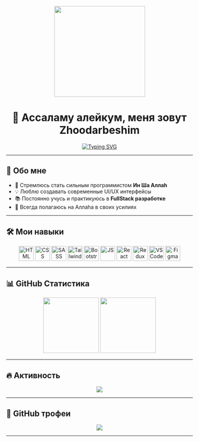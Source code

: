 <div align="center">
  <img height="245" src="https://user-images.githubusercontent.com/74038190/241765440-80728820-e06b-4f96-9c9e-9df46f0cc0a5.gif" />
</div>

<h1 align="center">🤝 Ассаламу алейкум, меня зовут Zhoodarbeshim</h1>

<p align="center">
  <a href="https://git.io/typing-svg">
    <img src="https://readme-typing-svg.herokuapp.com?font=Fira+Code&size=22&pause=1000&center=true&color=00F7FF&vCenter=true&width=435&lines=FullStack+Web+Developer;Frontend+%2F+Backend+разработка;React+%7C+Next.js+%7C+Node.js+%7C+Redux;Учусь+и+развиваюсь+Ин+Ша+Аллаh" alt="Typing SVG" />
  </a>
</p>

---

## 🌱 Обо мне

- 🧠 Стремлюсь стать сильным программистом **Ин Ша Аллаh**
- 💡 Люблю создавать современные UI/UX интерфейсы
- 📚 Постоянно учусь и практикуюсь в **FullStack разработке**
- 🤲 Всегда полагаюсь на Аллаhа в своих усилиях

---

## 🛠️ Мои навыки

<div align="center">
  <img src="https://cdn.jsdelivr.net/gh/devicons/devicon/icons/html5/html5-original.svg" height="40" alt="HTML" />
  <img src="https://cdn.jsdelivr.net/gh/devicons/devicon/icons/css3/css3-original.svg" height="40" alt="CSS" />
  <img src="https://cdn.jsdelivr.net/gh/devicons/devicon/icons/sass/sass-original.svg" height="40" alt="SASS" />
  <img src="https://cdn.jsdelivr.net/gh/devicons/devicon/icons/tailwindcss/tailwindcss-original-wordmark.svg" height="40" alt="Tailwind" />
  <img src="https://cdn.jsdelivr.net/gh/devicons/devicon/icons/bootstrap/bootstrap-original.svg" height="40" alt="Bootstrap" />
  <img src="https://cdn.jsdelivr.net/gh/devicons/devicon/icons/javascript/javascript-original.svg" height="40" alt="JS" />
  <img src="https://cdn.jsdelivr.net/gh/devicons/devicon/icons/react/react-original.svg" height="40" alt="React" />
  <img src="https://cdn.jsdelivr.net/gh/devicons/devicon/icons/redux/redux-original.svg" height="40" alt="Redux" />
  <img src="https://cdn.jsdelivr.net/gh/devicons/devicon/icons/vscode/vscode-original.svg" height="40" alt="VSCode" />
  <img src="https://cdn.jsdelivr.net/gh/devicons/devicon/icons/figma/figma-original.svg" height="40" alt="Figma" />
</div>

---

## 📊 GitHub Статистика

<div align="center">
  <img src="https://github-readme-stats.vercel.app/api?username=Zhoodarbeshim312&show_icons=true&theme=tokyonight" height="150" />
  <img src="https://github-readme-stats.vercel.app/api/top-langs/?username=Zhoodarbeshim312&layout=compact&theme=tokyonight" height="150" />
</div>

---

## 🔥 Активность

<p align="center">
  <img src="https://streak-stats.demolab.com?user=Zhoodarbeshim312&theme=tokyonight&hide_border=true" />
</p>

---

## 🧠 GitHub трофеи

<p align="center">
  <img src="https://github-profile-trophy.vercel.app/?username=Zhoodarbeshim312&theme=tokyonight&margin-w=10&margin-h=10" />
</p>

---
